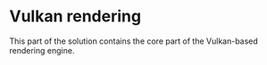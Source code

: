 # Vulkan rendering

This part of the solution contains the core part of the Vulkan-based rendering engine.